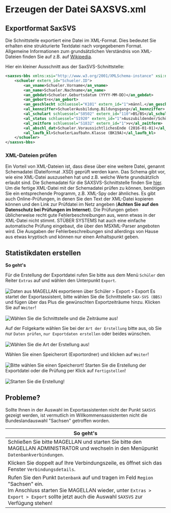 # Erzeugen der Datei SAXSVS.xml


## Exportformat SaxSVS
Die Schnittstelle exportiert eine Datei im XML-Format. Dies bedeutet Sie erhalten eine strukturierte Textdatei nach vorgegebenem Format. 
Allgemeine Informationen zum grundsätzlichen Verständnis von XML-Dateien finden Sie auf z.B. auf [Wikipedia](https://de.wikipedia.org/wiki/Extensible_Markup_Language).

Hier ein kleiner Ausschnitt aus der SaxSVS-Schnittstelle:

```xml
<saxsvs-bbs xmlns:xsi="http://www.w3.org/2001/XMLSchema-instance" xsi:noNamespaceSchemaLocation="https://web1.extranet.sachsen.de/bbsp/public/XMLSchema/saxsvs-bbs-2.3.xsd" zeit="TDateTime Today (2001-12-17T09:30:47-05:00)" schuljahr="Zeitraeume.Ausdruck2 (2018/2019)" dienststelle="Mandanten.Schulnummer">
	<schueler extern_id="Schueler.ID">
		<an_vname>Schueler.Vorname</an_vname>
		<an_name>Schueler.Nachname</an_name>
		<an_gebdat>Schueler.Geburtsdatum (YYYY-MM-DD)</an_gebdat>
		<an_gebort>x</an_gebort>
		<an_geschlecht schluessel="K101" extern_id="1">männl.</an_geschlecht>
		<al_kennziffer>SchuelerAusbildung.Bildungsgang</al_kennziffer>
		<al_schulart schluessel="S0502" extern_id="110">BS/BS</al_schulart>
		<al_status schluessel="S1920" extern_id="1">Auszubildender/Schüler</al_status>
		<al_zeitform schluessel="S1832" extern_id="1">v</al_zeitform>
		<al_abschl_dat>Schueler.VoraussichtlichesEnde (2016-01-01)</al_abschl_dat>
		<al_laufb_kl>SchuelerLaufbahn.Klasse (BK19A)</al_laufb_kl>
	</schueler>
</saxsvs-bbs>
```

### XML-Dateien prüfen
Ein Vorteil von XML-Dateien ist, dass diese über eine weitere Datei, genannt Schemadatei (Dateiformat .XSD) geprüft werden kann. Das Schema gibt vor, wie eine XML-Datei auszusehen hat und z.B. welche Werte grundsätzlich erlaubt sind.
Die Schemadatei für die SAXSVS-Schnittstelle finden Sie [hier](https://web1.extranet.sachsen.de/bbsp/public/XMLSchema/saxsvs-bbs-2.3.xsd).
Um die fertige XML-Datei mit der Schemadatei prüfen zu können, benötigen Sie ein entsprechende Programm, z.B. XML-Spy oder ähnliches. Es gibt auch Online-Prüfungen, 
in denen Sie den Text der XML-Datei kopieren können und den Link zur Prüfdatei im Netz angeben (**Achten Sie auf den Datenschutz bei Prüfungen im Internet**).
Die Prüfungen geben üblicherweise recht gute Fehlerbeschreibungen aus, wenn etwas in der XML-Datei nicht stimmt. 
STÜBER SYSTEMS hat auch eine einfache automatische Prüfung eingebaut, die über den MSXML-Parser angeboten wird. Die Ausgaben der Fehlerbeschreibungen sind allerdings von Hause aus etwas kryptisch und können nur einen Anhaltspunkt geben.

## Statistikdaten erstellen


**So geht's**

Für die Erstellung der Exportdatei rufen Sie bitte aus dem Menü `Schüler` den Reiter `Extras` auf und wählen den Unterpunkt `Export`. <br/><br/>![Daten aus MAGELLAN exportieren über ``Schüler > Export > Export``](/images/sachsen/export.saxsvs01.png)
Es startet der Exportassistent, bitte wählen Sie die Schnittstelle `SAX-SVS (BBS)` und fügen über das Plus die gewünschten Exportzeiträume hinzu. Klicken Sie auf `Weiter`! <br/><br/>![Wählen Sie die Schnittstelle und die Zeiträume aus!](/images/sachsen/export.saxsvs02.png)

Auf der Folgekarte wählen Sie bei der `Art der Erstellung` bitte aus, ob Sie nur `Daten prüfen`, `nur Exportdaten erstellen` oder beides wünschen.<br/><br/>![Wählen Sie die Art der Erstellung aus!](/images/sachsen/export.saxsvs03.png)


Wählen Sie einen Speicherort (Exportordner) und klicken auf `Weiter`!<br/><br/>![Bitte wählen Sie einen Speicherort!](/images/sachsen/export.saxsvs04.png)
Starten Sie die Erstellung der Exportdatei oder die Prüfung per Klick auf `Fertigstellen`! <br/><br/>![Starten Sie die Erstellung!](/images/sachsen/export.saxsvs05.png)

## Probleme?

Sollte Ihnen in der Auswahl im Exportassistenten nicht der Punkt `SAXSVS` gezeigt werden, ist vermutlich im Willkommensassistenten nicht die Bundeslandauswahl "Sachsen" getroffen worden. 

|So geht's|
|--|
|Schließen Sie bitte MAGELLAN und starten Sie bitte den MAGELLAN ADMINISTRATOR und wechseln in den Menüpunkt `Datenbankverbindungen`. |
|Klicken Sie doppelt auf Ihre Verbindungszeile, es öffnet sich das Fenster `Verbindungsdetails`.|
|Rufen Sie den Punkt `Datenbank` auf und tragen im Feld `Region` "Sachsen" ein. <br/>Im Anschluss starten Sie MAGELLAN wieder, unter `Extras > Export > Export` sollte jetzt auch die Auswahl `SAXSVS` zur Verfügung stehen!|



